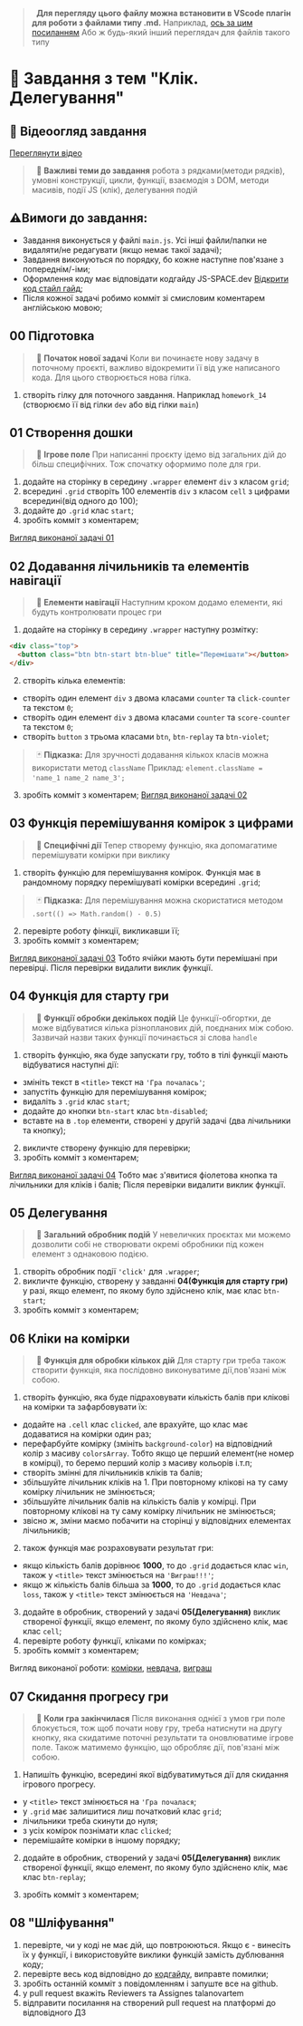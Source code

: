 > &nbsp;
>**Для перегляду цього файлу можна встановити в VScode плагін для роботи з файлами типу .md.**
>Наприклад, [ось за цим посиланням](https://marketplace.visualstudio.com/items?itemName=shd101wyy.markdown-preview-enhanced)
>Або ж будь-який інший переглядач для файлів такого типу
> &nbsp;

# 🚀 Завдання з тем "Клік. Делегування"
## 🎥 Відеоогляд завдання 
[Переглянути відео](https://youtu.be/BLfO1oaG3Vg)

> &nbsp;
> 📌 **Важливі теми до завдання**
> робота з рядками(методи рядків), умовні конструкції, цикли, функції, взаємодія з DOM,  методи масивів, події JS (клік), делегування подій
> &nbsp;

## ⚠️Вимоги до завдання:
- Завдання виконується у файлі `main.js`. Усі інші файли/папки не видаляти/не редагувати (якщо немає такої задачі);
- Завдання виконуються по порядку, бо кожне наступне пов'язане з попереднім/-іми;
- Оформлення коду має відповідати кодгайду JS-SPACE.dev [Відкрити код стайл гайд](https://js-space.dev/codeguide);
- Після кожної задачі робимо комміт зі смисловим коментарем англійською мовою;

## 00 Підготовка
> &nbsp;
> 📌 **Початок нової задачі**
> Коли ви починаєте нову задачу в поточному проєкті, важливо відокремити її від уже написаного кода. Для цього створюється нова гілка. 
> &nbsp;

1. створіть гілку для поточного завдання. Наприклад `homework_14` (створюємо її від гілки `dev` або від гілки `main`)

## 01 Створення дошки 
> &nbsp;
> 📌 **Ігрове поле**
> При написанні проєкту ідемо від загальних дій до більш специфічних. Тож спочатку оформимо поле для гри.
> &nbsp;

1. додайте на сторінку в середину `.wrapper` елемент `div` з класом `grid`;
2. всередині `.grid` створіть 100 елементів `div` з класом `cell` з цифрами всередині(від одного до 100);
3. додайте до `.grid` клас `start`;
4. зробіть комміт з коментарем;

[Вигляд виконаної задачі 01](https://i.imgur.com/wzJberc.png) 

## 02 Додавання лічильників та елементів навігації
> &nbsp;
> 📌 **Елементи навігації**
> Наступним кроком додамо елементи, які будуть контролювати процес гри
> &nbsp;
1. додайте на сторінку в середину `.wrapper` наступну розмітку:

```html
<div class="top">
  <button class="btn btn-start btn-blue" title="Перемішати"></button>
</div>
```

2. створіть кілька елементів:
  - створіть один елемент `div` з двома класами `counter` та `click-counter` та текстом `0`;
  - створіть один елемент `div` з двома класами `counter` та `score-counter` та текстом `0`;
  - створіть `button` з трьома класами `btn`, `btn-replay` та `btn-violet`;
&nbsp;
  > &nbsp;
  > 🃏 **Підказка:**
  > Для зручності додавання кількох класів можна використати метод `className`
  > Приклад: `element.className = 'name_1 name_2 name_3';`
  > &nbsp;


3. зробіть комміт з коментарем;
[Вигляд виконаної задачі 02](https://i.imgur.com/q64UOnj.png)

## 03 Функція перемішування комірок з цифрами
> &nbsp;
> 📌 **Специфічні дії**
> Тепер створему функцію, яка допомагатиме перемішувати комірки при виклику
> &nbsp;

1. створіть функцію для перемішування комірок. Функція має в рандомному порядку перемішуваті комірки всередині `.grid`;

  > &nbsp;
  > 🃏 **Підказка:**
  > Для перемішування можна скористатися методом `.sort(() => Math.random() - 0.5)`
  > &nbsp;

2. перевірте роботу фінкції, викликавши її;
3. зробіть комміт з коментарем;

[Вигляд виконаної задачі 03](https://i.imgur.com/1MWhbvn.png)
Тобто ячійки мають бути перемішані при перевірці.
Після перевірки видалити виклик функції.

## 04 Функція для старту гри
> &nbsp;
> 📌 **Функції обробки декількох подій**
> Це функції-обгортки, де може відбуватися кілька різнопланових дій, поєднаних між собою. Зазвичай назви таких функції починається зі слова `handle`
> &nbsp;

1. створіть функцію, яка буде запускати гру, тобто в тілі функції мають відбуватися наступні дії:
  - змініть текст в `<title>` текст на `'Гра почалась'`;
  - запустіть функцію для перемішування комірок;
  - видаліть з `.grid` клас `start`;
  - додайте до кнопки `btn-start` клас `btn-disabled`;
  - вставте на в `.top` елементи, створені у другій задачі (два лічильники та кнопку);

2. викличте створену функцію для перевірки;
3. зробіть комміт з коментарем;

[Вигляд виконаної задачі 04](https://imgur.com/EXZ3QwB)
Тобто має з'явитися фіолетова кнопка та лічильники для кліків і балів;
Після перевірки видалити виклик функції.

## 05 Делегування
> &nbsp;
> 📌 **Загальний обробник подій**
> У невеличких проєктах ми можемо дозволити собі не створювати окремі обробники під кожен елемент з однаковою подією. 
> &nbsp;
1. створіть обробник події `'click'` для `.wrapper`;
2. викличте функцію, створену у завданні **04(Функція для старту гри)** у разі, якщо елемент, по якому було здійснено клік, має клас `btn-start`;
3. зробіть комміт з коментарем;

## 06 Кліки на комірки
> &nbsp;
> 📌 **Функція для обробки кількох дій**
> Для старту гри треба також створити функція, яка послідовно виконуватиме дії,пов'язані між собою.
> &nbsp;
1. створіть функцію, яка буде підраховувати кількість балів при клікові на комірки та зафарбовувати їх:
  - додайте на  `.cell` клас `clicked`, але врахуйте, що клас має додаватися на комірки один раз;
  - перефарбуйте комірку (змініть `background-color`) на відповідний колір з масиву `colorsArray`. Тобто якщо це перший елемент(не номер в комірці), то беремо перший колір з масиву кольорів і.т.п;
  - створіть змінні для лічильників кліків та балів;
  - збільшуйте лічильник кліків на 1. При повторному клікові на ту саму комірку лічильник не змінюється;
  - збільшуйте лічильник балів на кількість балів у комірці. При повторному клікові на ту саму комірку лічильник не змінюється;
  - звісно ж, зміни маємо побачити на сторінці у відповідних елементах лічильників;

2. також функція має розраховувати результат гри:
  - якщо кількість балів дорівнює **1000**, то до `.grid` додається клас `win`, також у `<title>` текст змінюється на `'Виграш!!!'`;
  - якщо ж кількість балів більша за **1000**,  то до `.grid` додається клас `loss`, також у `<title>` текст змінюється на `'Невдача'`;

3. додайте в обробник, створений у задачі **05(Делегування)** виклик створеної функції, якщо елемент, по якому було здійснено клік, має клас `cell`;
4. перевірте роботу функції, кліками по комірках;
5. зробіть комміт з коментарем;


Вигляд виконаної роботи: [комірки](https://i.imgur.com/qDXHynu.png), [невдача](https://i.imgur.com/pxuRQG6.png), [виграш](https://imgur.com/cGxA0KZ)

## 07 Скидання прогресу гри
> &nbsp;
> 📌 **Коли гра закінчилася**
> Після виконання однієї з умов гри поле блокується, тож щоб почати нову гру, треба натиснути на другу кнопку, яка скидатиме поточні результати та оновлюватиме ігрове поле. Також матимемо функцію, що обробляє дії, пов'язані між собою.
> &nbsp;

1. Напишіть функцію, всередині якої відбуватимуться дії для скидання ігрового прогресу. 
 - у `<title>` текст змінюється на `'Гра почалася`;
 - у `.grid` має залишитися лиш початковий клас `grid`;
 - лічильники треба скинути до нуля;
 - з усіх комірок познімати клас `clicked`;
 - перемішайте комірки в іншому порядку;

2. додайте в обробник, створений у задачі **05(Делегування)** виклик створеної функції, якщо елемент, по якому було здійснено клік, має клас `btn-replay`;

3. зробіть комміт з коментарем;


## 08 "Шліфування"
1. перевірте, чи у коді не має дій, що повтроюються. Якщо є - винесіть їх у функції, і використовуйте виклики функцій замість дублювання коду;
2. перевірте весь код відповідно до [кодгайду](https://js-space.dev/codeguide), виправте помилки;
3. зробіть останній комміт з повідомленням і запуште все на github.
4. у pull request вкажіть Reviewers та Assignes talanovartem
5. відправити посилання на створений pull request на платформі до відповідного ДЗ
